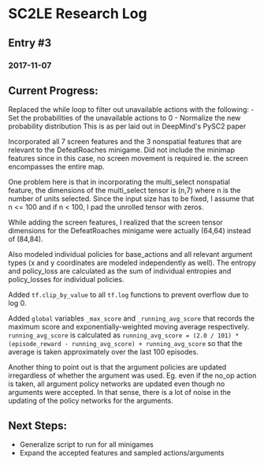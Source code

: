 # SC2LE Research Log
## Entry #3
### 2017-11-07

## Current Progress:

Replaced the while loop to filter out unavailable actions with the following:
	- Set the probabilities of the unavailable actions to 0
	- Normalize the new probability distribution
This is as per laid out in DeepMind's PySC2 paper

Incorporated all 7 screen features and the 3 nonspatial features that are relevant to the DefeatRoaches minigame. Did not include the minimap features since in this case, no screen movement is required ie. the screen encompasses the entire map.

One problem here is that in incorporating the multi_select nonspatial feature, the dimensions of the multi_select tensor is (n,7) where n is the number of units selected. Since the input size has to be fixed, I assume that n <= 100 and if n < 100, I pad the unrolled tensor with zeros.

While adding the screen features, I realized that the screen tensor dimensions for the DefeatRoaches minigame  were actually (64,64) instead of (84,84).

Also modeled individual policies for base_actions and all relevant argument types (x and y coordinates are modeled independently as well). The entropy and policy_loss are calculated as the sum of individual entropies and policy_losses for individual policies.

Added `tf.clip_by_value` to all `tf.log` functions to prevent overflow due to log 0.

Added `global` variables `_max_score` and `_running_avg_score` that records the maximum score and exponentially-weighted moving average respectively. `running_avg_score` is calculated as
`running_avg_score = (2.0 / 101) * (episode_reward - running_avg_score) + running_avg_score` so that the average is taken approximately over the last 100 episodes.

Another thing to point out is that the argument policies are updated irregardless of whether the argument was used. Eg. even if the no_op action is taken, all argument policy networks are updated even though no arguments were accepted. In that sense, there is a lot of noise in the updating of the policy networks for the arguments.

## Next Steps:

- Generalize script to run for all minigames
- Expand the accepted features and sampled actions/arguments
